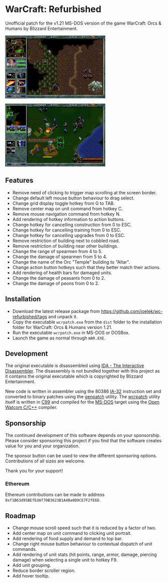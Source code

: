 # WarCraft: Refurbished

Unofficial patch for the v1.21 MS-DOS version of the game WarCraft: Orcs & Humans by Blizzard Entertainment.

![](./public/images/action_button_hotkeys.png)

![](./public/images/entity_health_bars.png)

## Features

* Remove need of clicking to trigger map scrolling at the screen border.
* Change default left mouse button behaviour to drag select.
* Change grid display toggle hotkey from G to TAB.
* Remove center map on unit command from hotkey C.
* Remove mouse navigation command from hotkey N.
* Add rendering of hotkey information to action buttons.
* Change hotkey for cancelling construction from 0 to ESC.
* Change hotkey for cancelling training from 0 to ESC.
* Change hotkey for cancelling upgrades from 0 to ESC.
* Remove restriction of building next to cobbled road.
* Remove restriction of building near other buildings.
* Change the range of spearmen from 4 to 5.
* Change the damage of spearmen from 5 to 4.
* Change the name of the Orc "Temple" building to "Altar".
* Change action button hotkeys such that they better match their actions.
* Add rendering of health bars for damaged units.
* Change the damage of peasants from 0 to 2.
* Change the damage of peons from 0 to 2.

## Installation

* Download the latest release package from https://github.com/joelek/wc-refurbished/tags and unpack it.
* Copy the executable `wcrpatch.exe` from the `dist` folder to the installation folder for WarCraft: Orcs & Humans version 1.21.
* Run the executable `wcrpatch.exe` in MS-DOS or DOSBox.
* Launch the game as normal through `WAR.EXE`.

## Development

The original executable is disassembled using [IDA - The Interactive Disassembler](https://en.wikipedia.org/wiki/Interactive_Disassembler). The disassembly is not bundled together with this project as it contains the original executable which is copyrighted by Blizzard Entertainment.

New code is written in assembler using the 80386 [IA-32](https://en.wikipedia.org/wiki/IA-32) instruction set and converted to binary patches using the [genpatch](./public/tools/genpatch.js) utility. The [wcrpatch](./source/wcrpatch.c) utility itself is written in [C99](https://en.wikipedia.org/wiki/C99) and compiled for the [MS-DOS](https://en.wikipedia.org/wiki/MS-DOS) target using the [Open Watcom C/C++](https://en.wikipedia.org/wiki/Watcom_C/C%2B%2B) compiler.

## Sponsorship

The continued development of this software depends on your sponsorship. Please consider sponsoring this project if you find that the software creates value for you and your organization.

The sponsor button can be used to view the different sponsoring options. Contributions of all sizes are welcome.

Thank you for your support!

### Ethereum

Ethereum contributions can be made to address `0xf1B63d95BEfEdAf70B3623B1A4Ba0D9CE7F2fE6D`.

## Roadmap

* Change mouse scroll speed such that it is reduced by a factor of two.
* Add center map on unit command to clicking unit portrait.
* Add rendering of food supply and demand to top bar.
* Change right mouse button behaviour to contextual dispatch of unit commands.
* Add rendering of unit stats (hit points, range, armor, damage, piercing damage) when selecting a single unit to hotkey F9.
* Add unit grouping.
* Reduce border scroller region.
* Add hover tooltip.
